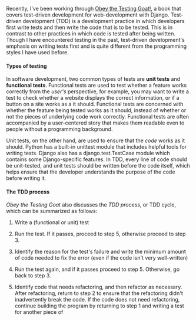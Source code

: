 <!--
.. title: Test-Driven Development
.. slug: test-driven-development
.. date: 2020-02-11 12:52:12 UTC+01:00
.. tags: 
.. category: 
.. link: 
.. description: 
.. type: text
-->

Recently, I've been working through [Obey the Testing Goat!](https://www.obeythetestinggoat.com/), 
a book that covers test-driven development for web-development with Django. 
Test-driven development (TDD) is a development practice in which developers first write tests and then 
write the code that is to be tested. This is in contrast to other practices in which code is tested after being written. 
Though I have encountered testing in the past, test-driven development's emphasis 
on writing tests first and is quite different from the programming styles I have used before.

#### Types of testing 
In software development, two common types of tests are **unit tests** and **functional tests**. 
Functional tests are used to test whether a feature works correctly from the *user's* perspective, 
for example, you may want to write a test to check whether a website displays the correct information, or if a button on a site
works as a it should. Functional tests are concerned with whether the feature being tested
works as it should, instead of whether or not the pieces of underlying code work correctly. Functional tests are often accompanied by a user-centered story that 
makes them readable even to people without a programming background. 

Unit tests, on the other hand, are used to ensure that the *code* works as it should. 
Python has a built-in unittest module that includes helpful tools for writing tests. Django 
also has a django.test.TestCase module which contains some Django-specific features. In TDD,
every line of code should be unit-tested, and unit tests should be written before the code itself, which helps ensure that the developer
understands the purpose of the code before writing it. 

#### The TDD process 

*Obey the Testing Goat* also discusses the *TDD process*, or TDD cycle, which can be summarized as follows:

1. Write a (functional or unit) test 

2. Run the test. If it passes, proceed to step 5, otherwise proceed to step 3.  

3. Identify the reason for the test's failure and write the minimum amount of code needed to fix the error (even if 
the code isn't very well-written)

4. Run the test again, and if it passes proceed to step 5. Otherwise, go back to step 3.

5. Identify code that needs refactoring, and then refactor as necessary. After refactoring,
return to step 2 to ensure that the refactoring didn't inadvertently break the code. If the code does not need refactoring, continue
building the program by returning to step 1 and writing a test for another
piece of 

